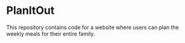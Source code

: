# PlanItOut
This repository contains code for a website  where users can plan the weekly meals for their entire family.
